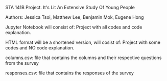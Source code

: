 STA 141B Project. It's Lit An Extensive Study Of Young People

Authors: Jessica Tsoi, Matthew Lee, Benjamin Mok, Eugene Hong

Jupyter Notebook will consist of: Project with all codes and code explanation.

HTML format will be a shortened version, will cosist of: Project with some codes and NO code explanation.

columns.csv: file that contains the columns and their respective questions from the survey

responses.csv: file that contains the responses of the survey
